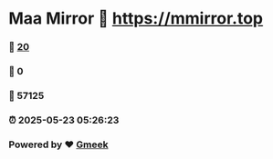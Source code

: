 # Maa Mirror :link: https://mmirror.top 
### :page_facing_up: [20](https://mmirror.top/tag.html) 
### :speech_balloon: 0 
### :hibiscus: 57125 
### :alarm_clock: 2025-05-23 05:26:23 
### Powered by :heart: [Gmeek](https://github.com/Meekdai/Gmeek)
